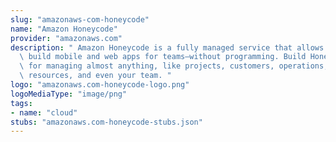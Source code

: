 ```yaml
---
slug: "amazonaws-com-honeycode"
name: "Amazon Honeycode"
provider: "amazonaws.com"
description: " Amazon Honeycode is a fully managed service that allows you to quickly\
  \ build mobile and web apps for teams—without programming. Build Honeycode apps\
  \ for managing almost anything, like projects, customers, operations, approvals,\
  \ resources, and even your team. "
logo: "amazonaws.com-honeycode-logo.png"
logoMediaType: "image/png"
tags:
- name: "cloud"
stubs: "amazonaws.com-honeycode-stubs.json"
---
```

